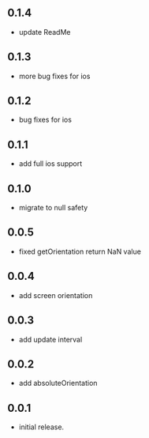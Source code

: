 ## 0.1.4

* update ReadMe

## 0.1.3

* more bug fixes for ios

## 0.1.2

* bug fixes for ios

## 0.1.1

* add full ios support

## 0.1.0

* migrate to null safety

## 0.0.5

* fixed getOrientation return NaN value

## 0.0.4

* add screen orientation

## 0.0.3

* add update interval

## 0.0.2

* add absoluteOrientation

## 0.0.1

* initial release.
